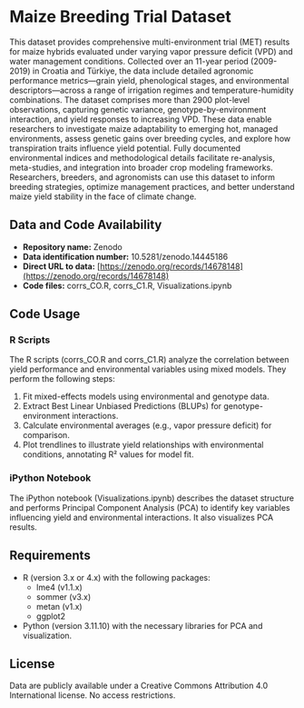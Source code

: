 
# Maize Breeding Trial Dataset

This dataset provides comprehensive multi-environment trial (MET) results for maize hybrids evaluated under varying vapor pressure deficit (VPD) and water management conditions. Collected over an 11-year period (2009-2019) in Croatia and Türkiye, the data include detailed agronomic performance metrics—grain yield, phenological stages, and environmental descriptors—across a range of irrigation regimes and temperature-humidity combinations. The dataset comprises more than 2900 plot-level observations, capturing genetic variance, genotype-by-environment interaction, and yield responses to increasing VPD. These data enable researchers to investigate maize adaptability to emerging hot, managed environments, assess genetic gains over breeding cycles, and explore how transpiration traits influence yield potential. Fully documented environmental indices and methodological details facilitate re-analysis, meta-studies, and integration into broader crop modeling frameworks. Researchers, breeders, and agronomists can use this dataset to inform breeding strategies, optimize management practices, and better understand maize yield stability in the face of climate change.

## Data and Code Availability

* **Repository name:** Zenodo 
* **Data identification number:** 10.5281/zenodo.14445186 
* **Direct URL to data:** [https://zenodo.org/records/14678148](https://zenodo.org/records/14678148) 
* **Code files:** corrs_CO.R, corrs_C1.R, Visualizations.ipynb 

## Code Usage

### R Scripts

The R scripts (corrs_CO.R and corrs_C1.R) analyze the correlation between yield performance and environmental variables using mixed models.  They perform the following steps:

1. Fit mixed-effects models using environmental and genotype data. 
2. Extract Best Linear Unbiased Predictions (BLUPs) for genotype-environment interactions. 
3. Calculate environmental averages (e.g., vapor pressure deficit) for comparison. 
4. Plot trendlines to illustrate yield relationships with environmental conditions, annotating R² values for model fit. 

### iPython Notebook

The iPython notebook (Visualizations.ipynb) describes the dataset structure and performs Principal Component Analysis (PCA) to identify key variables influencing yield and environmental interactions.  It also visualizes PCA results. 

## Requirements

* R (version 3.x or 4.x) with the following packages: 
  * lme4 (v1.1.x) 
  * sommer (v3.x) 
  * metan (v1.x) 
  * ggplot2 
* Python (version 3.11.10) with the necessary libraries for PCA and visualization. 

## License

Data are publicly available under a Creative Commons Attribution 4.0 International license.  No access restrictions. 
